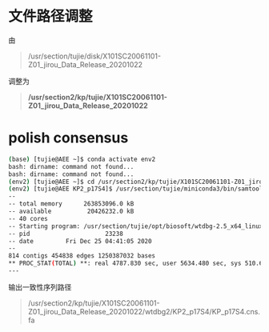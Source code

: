 # 文件路径调整

由

> /usr/section/tujie/disk/X101SC20061101-Z01_jirou_Data_Release_20201022

调整为

> **/usr/section2/kp/tujie/X101SC20061101-Z01_jirou_Data_Release_20201022**

# polish consensus

```bash
(base) [tujie@AEE ~]$ conda activate env2
bash: dirname: command not found...
bash: dirname: command not found...
(env2) [tujie@AEE ~]$ cd /usr/section2/kp/tujie/X101SC20061101-Z01_jirou_Data_Release_20201022/wtdbg2/KP2_p17S4
(env2) [tujie@AEE KP2_p17S4]$ /usr/section/tujie/miniconda3/bin/samtools view -b -S KP_p17S4.ctg.lay.map.srt -o KP_p17S4.ctg.lay.map.srt.bam  | /usr/section/tujie/opt/biosoft/wtdbg-2.5_x64_linux/wtpoa-cns -t 16 -d /usr/section2/kp/tujie/X101SC20061101-Z01_jirou_Data_Release_20201022/wtdbg2/KP2_p17S4/KP_P17S4.ctg.fa -i - -fo KP_p17S4.cns.fa
--
-- total memory      263853096.0 kB
-- available          20426232.0 kB
-- 40 cores
-- Starting program: /usr/section/tujie/opt/biosoft/wtdbg-2.5_x64_linux/wtpoa-cns -t 16 -d /usr/section2/kp/tujie/X101SC20061101-Z01_jirou_Data_Release_20201022/wtdbg2/KP2_p17S4/KP_P17S4.ctg.fa -i - -fo KP_p17S4.cns.fa
-- pid                     23238
-- date         Fri Dec 25 04:41:05 2020
--
814 contigs 454838 edges 1250387032 bases
** PROC_STAT(TOTAL) **: real 4787.830 sec, user 5634.480 sec, sys 510.630 sec, maxrss 2009740.0 kB, maxvsize 3602576.0 kB
---
```
输出一致性序列路径
> /usr/section2/kp/tujie/X101SC20061101-Z01_jirou_Data_Release_20201022/wtdbg2/KP2_p17S4/KP_p17S4.cns.fa


